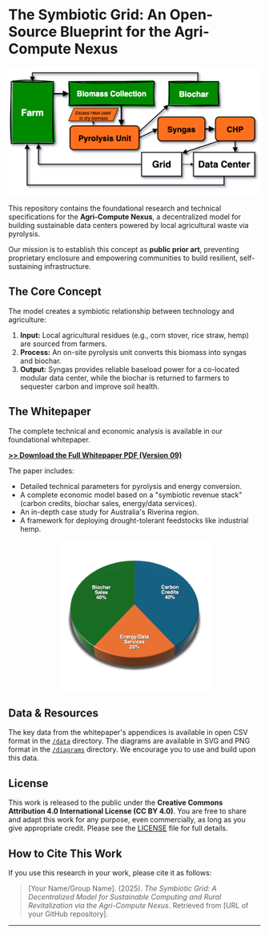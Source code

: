 # The Symbiotic Grid: An Open-Source Blueprint for the Agri-Compute Nexus

<p align="center">
   <img src="diagrams/system_architecture.png">
</p>

This repository contains the foundational research and technical specifications for the **Agri-Compute Nexus**, a decentralized model for building sustainable data centers powered by local agricultural waste via pyrolysis.

Our mission is to establish this concept as **public prior art**, preventing proprietary enclosure and empowering communities to build resilient, self-sustaining infrastructure.

## The Core Concept

The model creates a symbiotic relationship between technology and agriculture:
1.  **Input:** Local agricultural residues (e.g., corn stover, rice straw, hemp) are sourced from farmers.
2.  **Process:** An on-site pyrolysis unit converts this biomass into syngas and biochar.
3.  **Output:** Syngas provides reliable baseload power for a co-located modular data center, while the biochar is returned to farmers to sequester carbon and improve soil health.

## The Whitepaper

The complete technical and economic analysis is available in our foundational whitepaper.

**[>> Download the Full Whitepaper PDF (Version 09)](whitepaper/Symbiotic-Grid_v09.pdf)**

The paper includes:
- Detailed technical parameters for pyrolysis and energy conversion.
- A complete economic model based on a "symbiotic revenue stack" (carbon credits, biochar sales, energy/data services).
- An in-depth case study for Australia's Riverina region.
- A framework for deploying drought-tolerant feedstocks like industrial hemp.

<p align="center">
   <img src="diagrams/revenue_stack.png" width="300px">
</p>

## Data & Resources

The key data from the whitepaper's appendices is available in open CSV format in the [`/data`](data/) directory. The diagrams are available in SVG and PNG format in the [`/diagrams`](diagrams/) directory. We encourage you to use and build upon this data.

## License

This work is released to the public under the **Creative Commons Attribution 4.0 International License (CC BY 4.0)**. You are free to share and adapt this work for any purpose, even commercially, as long as you give appropriate credit. Please see the [LICENSE](LICENSE) file for full details.

## How to Cite This Work

If you use this research in your work, please cite it as follows:

> [Your Name/Group Name]. (2025). *The Symbiotic Grid: A Decentralized Model for Sustainable Computing and Rural Revitalization via the Agri-Compute Nexus*. Retrieved from [URL of your GitHub repository].

---

